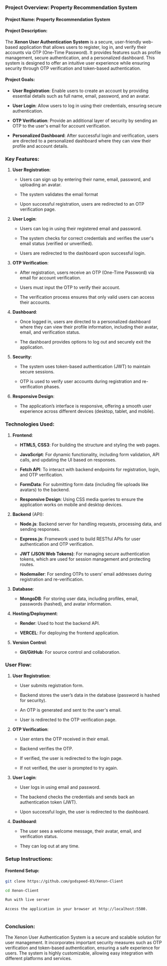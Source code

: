 ### **Project Overview: Property Recommendation System**

#### **Project Name**: Property Recommendation System

#### **Project Description**:

The **Xenon User Authentication System** is a secure, user-friendly web-based application that allows users to register, log in, and verify their accounts via OTP (One-Time Password). It provides features such as profile management, secure authentication, and a personalized dashboard. This system is designed to offer an intuitive user experience while ensuring security through OTP verification and token-based authentication.

#### **Project Goals**:

*   **User Registration**: Enable users to create an account by providing essential details such as full name, email, password, and an avatar.
    
*   **User Login**: Allow users to log in using their credentials, ensuring secure authentication.
    
*   **OTP Verification**: Provide an additional layer of security by sending an OTP to the user's email for account verification.
    
*   **Personalized Dashboard**: After successful login and verification, users are directed to a personalized dashboard where they can view their profile and account details.
    

### **Key Features**:

1.  **User Registration**:
    
    *   Users can sign up by entering their name, email, password, and uploading an avatar.
        
    *   The system validates the email format
        
    *   Upon successful registration, users are redirected to an OTP verification page.
        
2.  **User Login**:
    
    *   Users can log in using their registered email and password.
        
    *   The system checks for correct credentials and verifies the user's email status (verified or unverified).
        
    *   Users are redirected to the dashboard upon successful login.
        
3.  **OTP Verification**:
    
    *   After registration, users receive an OTP (One-Time Password) via email for account verification.
        
    *   Users must input the OTP to verify their account.
        
    *   The verification process ensures that only valid users can access their accounts.
        
4.  **Dashboard**:
    
    *   Once logged in, users are directed to a personalized dashboard where they can view their profile information, including their avatar, email, and verification status.
        
    *   The dashboard provides options to log out and securely exit the application.
        
5.  **Security**:
    
    *   The system uses token-based authentication (JWT) to maintain secure sessions.
        
    *   OTP is used to verify user accounts during registration and re-verification phases.
        
6.  **Responsive Design**:
    
    *   The application’s interface is responsive, offering a smooth user experience across different devices (desktop, tablet, and mobile).
        

### **Technologies Used**:

1.  **Frontend**:
    
    *   **HTML5, CSS3**: For building the structure and styling the web pages.
        
    *   **JavaScript**: For dynamic functionality, including form validation, API calls, and updating the UI based on responses.
        
    *   **Fetch API**: To interact with backend endpoints for registration, login, and OTP verification.
        
    *   **FormData**: For submitting form data (including file uploads like avatars) to the backend.
        
    *   **Responsive Design**: Using CSS media queries to ensure the application works on mobile and desktop devices.
        
2.  **Backend** (API):
    
    *   **Node.js**: Backend server for handling requests, processing data, and sending responses.
        
    *   **Express.js**: Framework used to build RESTful APIs for user authentication and OTP verification.
        
    *   **JWT (JSON Web Tokens)**: For managing secure authentication tokens, which are used for session management and protecting routes.
        
    *   **Nodemailer**: For sending OTPs to users’ email addresses during registration and re-verification.
        
3.  **Database**:
    
    *   **MongoDB**: For storing user data, including profiles, email, passwords (hashed), and avatar information.
        
4.  **Hosting/Deployment**:
    
    *   **Render**: Used to host the backend API.
        
    *   **VERCEL**: For deploying the frontend application.
        
5.  **Version Control**:
    
    *   **Git/GitHub**: For source control and collaboration.
        

### **User Flow**:

1.  **User Registration**:
    
    *   User submits registration form.
        
    *   Backend stores the user’s data in the database (password is hashed for security).
        
    *   An OTP is generated and sent to the user's email.
        
    *   User is redirected to the OTP verification page.
        
2.  **OTP Verification**:
    
    *   User enters the OTP received in their email.
        
    *   Backend verifies the OTP.
        
    *   If verified, the user is redirected to the login page.
        
    *   If not verified, the user is prompted to try again.
        
3.  **User Login**:
    
    *   User logs in using email and password.
        
    *   The backend checks the credentials and sends back an authentication token (JWT).
        
    *   Upon successful login, the user is redirected to the dashboard.
        
4.  **Dashboard**:
    
    *   The user sees a welcome message, their avatar, email, and verification status.
        
    *   They can log out at any time.
        

### **Setup Instructions**:

#### **Frontend Setup**:

``` bash
git clone https://github.com/godspeed-03/Xenon-Client
    
cd Xenon-Client
    
Run with live server
    
Access the application in your browser at http://localhost:5500.
    
```
        

### **Conclusion**:

The Xenon User Authentication System is a secure and scalable solution for user management. It incorporates important security measures such as OTP verification and token-based authentication, ensuring a safe experience for users. The system is highly customizable, allowing easy integration with different platforms and services.
